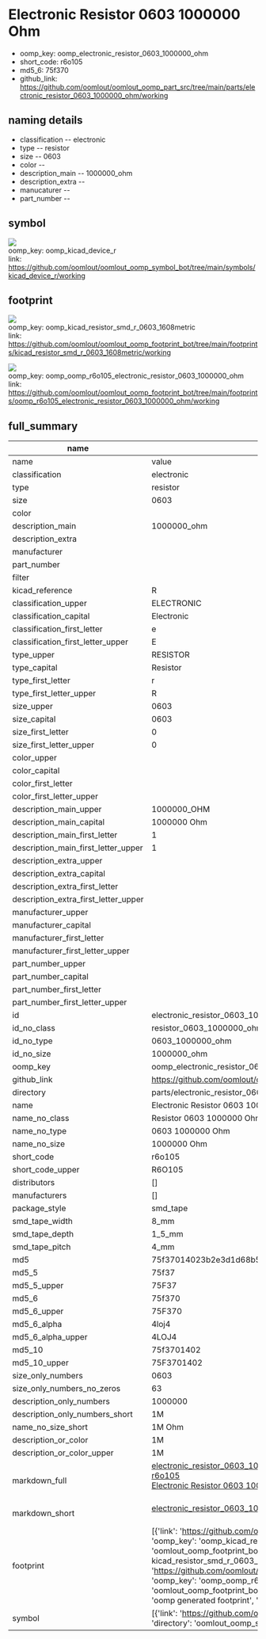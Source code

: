 # Electronic Resistor 0603 1000000 Ohm

  
* oomp_key: oomp_electronic_resistor_0603_1000000_ohm 
* short_code: r6o105
* md5_6: 75f370  
* github_link: https://github.com/oomlout/oomlout_oomp_part_src/tree/main/parts/electronic_resistor_0603_1000000_ohm/working  
## naming details
* classification -- electronic
* type -- resistor
* size -- 0603
* color -- 
* description_main -- 1000000_ohm
* description_extra -- 
* manucaturer -- 
* part_number -- 



## symbol

![](symbol/{index}/working/working_600.png)  
oomp_key: oomp_kicad_device_r  
link: https://github.com/oomlout/oomlout_oomp_symbol_bot/tree/main/symbols/kicad_device_r/working  

## footprint

![](footprint/{index}/working/working_600.png)  
oomp_key: oomp_kicad_resistor_smd_r_0603_1608metric  
link: https://github.com/oomlout/oomlout_oomp_footprint_bot/tree/main/footprints/kicad_resistor_smd_r_0603_1608metric/working  

![](footprint/{index}/working/working_600.png)  
oomp_key: oomp_oomp_r6o105_electronic_resistor_0603_1000000_ohm  
link: https://github.com/oomlout/oomlout_oomp_footprint_bot/tree/main/footprints/oomp_r6o105_electronic_resistor_0603_1000000_ohm/working  

## full_summary
| name | value | 
| --- | --- | 
| name | value | 
| classification | electronic | 
| type | resistor | 
| size | 0603 | 
| color |  | 
| description_main | 1000000_ohm | 
| description_extra |  | 
| manufacturer |  | 
| part_number |  | 
| filter |  | 
| kicad_reference | R | 
| classification_upper | ELECTRONIC | 
| classification_capital | Electronic | 
| classification_first_letter | e | 
| classification_first_letter_upper | E | 
| type_upper | RESISTOR | 
| type_capital | Resistor | 
| type_first_letter | r | 
| type_first_letter_upper | R | 
| size_upper | 0603 | 
| size_capital | 0603 | 
| size_first_letter | 0 | 
| size_first_letter_upper | 0 | 
| color_upper |  | 
| color_capital |  | 
| color_first_letter |  | 
| color_first_letter_upper |  | 
| description_main_upper | 1000000_OHM | 
| description_main_capital | 1000000 Ohm | 
| description_main_first_letter | 1 | 
| description_main_first_letter_upper | 1 | 
| description_extra_upper |  | 
| description_extra_capital |  | 
| description_extra_first_letter |  | 
| description_extra_first_letter_upper |  | 
| manufacturer_upper |  | 
| manufacturer_capital |  | 
| manufacturer_first_letter |  | 
| manufacturer_first_letter_upper |  | 
| part_number_upper |  | 
| part_number_capital |  | 
| part_number_first_letter |  | 
| part_number_first_letter_upper |  | 
| id | electronic_resistor_0603_1000000_ohm | 
| id_no_class | resistor_0603_1000000_ohm | 
| id_no_type | 0603_1000000_ohm | 
| id_no_size | 1000000_ohm | 
| oomp_key | oomp_electronic_resistor_0603_1000000_ohm | 
| github_link | https://github.com/oomlout/oomlout_oomp_part_src/tree/main/parts/electronic_resistor_0603_1000000_ohm/working | 
| directory | parts/electronic_resistor_0603_1000000_ohm | 
| name | Electronic Resistor 0603 1000000 Ohm | 
| name_no_class | Resistor 0603 1000000 Ohm | 
| name_no_type | 0603 1000000 Ohm | 
| name_no_size | 1000000 Ohm | 
| short_code | r6o105 | 
| short_code_upper | R6O105 | 
| distributors | [] | 
| manufacturers | [] | 
| package_style | smd_tape | 
| smd_tape_width | 8_mm | 
| smd_tape_depth | 1_5_mm | 
| smd_tape_pitch | 4_mm | 
| md5 | 75f37014023b2e3d1d68b5c21e2384c2 | 
| md5_5 | 75f37 | 
| md5_5_upper | 75F37 | 
| md5_6 | 75f370 | 
| md5_6_upper | 75F370 | 
| md5_6_alpha | 4loj4 | 
| md5_6_alpha_upper | 4LOJ4 | 
| md5_10 | 75f3701402 | 
| md5_10_upper | 75F3701402 | 
| size_only_numbers | 0603 | 
| size_only_numbers_no_zeros | 63 | 
| description_only_numbers | 1000000 | 
| description_only_numbers_short | 1M | 
| name_no_size_short | 1M Ohm | 
| description_or_color | 1M | 
| description_or_color_upper | 1M | 
| markdown_full | [electronic_resistor_0603_1000000_ohm](https://github.com/oomlout/oomlout_oomp_part_src/tree/main/parts/electronic_resistor_0603_1000000_ohm/working)<br>[r6o105](https://github.com/oomlout/oomlout_oomp_part_src/tree/main/parts/electronic_resistor_0603_1000000_ohm/working)<br>[Electronic Resistor 0603 1000000 Ohm](https://github.com/oomlout/oomlout_oomp_part_src/tree/main/parts/electronic_resistor_0603_1000000_ohm/working)<br><br> | 
| markdown_short | [electronic_resistor_0603_1000000_ohm](https://github.com/oomlout/oomlout_oomp_part_src/tree/main/parts/electronic_resistor_0603_1000000_ohm/working)<br><br> | 
| footprint | [{'link': 'https://github.com/oomlout/oomlout_oomp_footprint_bot/tree/main/foootprntss/kicad_resistor_smd_r_0603_1608metric', 'oomp_key': 'oomp_kicad_resistor_smd_r_0603_1608metric', 'directory': 'oomlout_oomp_footprint_bot/footprints/kicad_resistor_smd_r_0603_1608metric//working/working.kicad_mod', 'note': 'source footprint kicad_resistor_smd_r_0603_1608metric', 'index': 0}, {'link': 'https://github.com/oomlout/oomlout_oomp_footprint_bot/tree/main/foootprntss/oomp_r6o105_electronic_resistor_0603_1000000_ohm', 'oomp_key': 'oomp_oomp_r6o105_electronic_resistor_0603_1000000_ohm', 'directory': 'oomlout_oomp_footprint_bot/footprints/oomp_r6o105_electronic_resistor_0603_1000000_ohm//working/working.kicad_mod', 'note': 'oomp generated footprint', 'index': 1}] | 
| symbol | [{'link': 'https://github.com/oomlout/oomlout_oomp_symbol_bot/tree/main/symbols/kicad_device_r', 'oomp_key': 'oomp_kicad_device_r', 'directory': 'oomlout_oomp_symbol_bot/symbols/kicad_device_r//working/working.kicad_sym', 'index': 0}] | 

